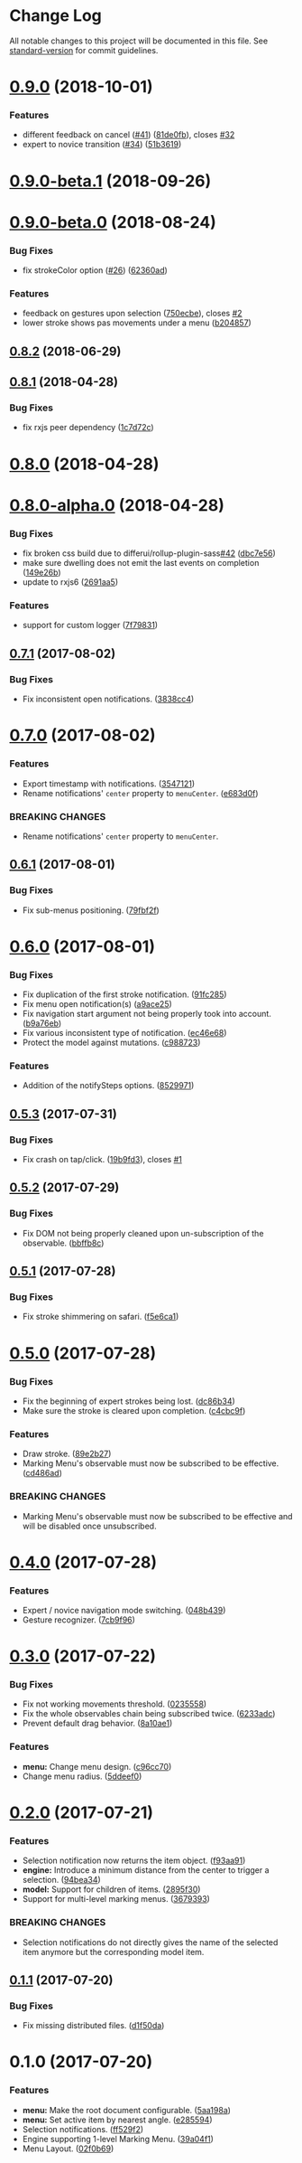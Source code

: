 # Change Log

All notable changes to this project will be documented in this file. See [standard-version](https://github.com/conventional-changelog/standard-version) for commit guidelines.

<a name="0.9.0"></a>
# [0.9.0](https://github.com/QuentinRoy/Marking-Menu/compare/v0.9.0-beta.1...v0.9.0) (2018-10-01)


### Features

* different feedback on cancel ([#41](https://github.com/QuentinRoy/Marking-Menu/issues/41)) ([81de0fb](https://github.com/QuentinRoy/Marking-Menu/commit/81de0fb)), closes [#32](https://github.com/QuentinRoy/Marking-Menu/issues/32)
* expert to novice transition ([#34](https://github.com/QuentinRoy/Marking-Menu/issues/34)) ([51b3619](https://github.com/QuentinRoy/Marking-Menu/commit/51b3619))



<a name="0.9.0-beta.1"></a>
# [0.9.0-beta.1](https://github.com/QuentinRoy/Marking-Menu/compare/v0.9.0-beta.0...v0.9.0-beta.1) (2018-09-26)



<a name="0.9.0-beta.0"></a>
# [0.9.0-beta.0](https://github.com/QuentinRoy/Marking-Menu/compare/v0.8.2...v0.9.0-beta.0) (2018-08-24)


### Bug Fixes

* fix strokeColor option ([#26](https://github.com/QuentinRoy/Marking-Menu/issues/26)) ([62360ad](https://github.com/QuentinRoy/Marking-Menu/commit/62360ad))


### Features

* feedback on gestures upon selection ([750ecbe](https://github.com/QuentinRoy/Marking-Menu/commit/750ecbe)), closes [#2](https://github.com/QuentinRoy/Marking-Menu/issues/2)
* lower stroke shows pas movements under a menu ([b204857](https://github.com/QuentinRoy/Marking-Menu/commit/b204857))



<a name="0.8.2"></a>
## [0.8.2](https://github.com/QuentinRoy/Marking-Menu/compare/v0.8.1...v0.8.2) (2018-06-29)



<a name="0.8.1"></a>
## [0.8.1](https://github.com/QuentinRoy/Marking-Menu/compare/v0.8.0...v0.8.1) (2018-04-28)


### Bug Fixes

* fix rxjs peer dependency ([1c7d72c](https://github.com/QuentinRoy/Marking-Menu/commit/1c7d72c))



<a name="0.8.0"></a>
# [0.8.0](https://github.com/QuentinRoy/Marking-Menu/compare/v0.8.0-alpha.0...v0.8.0) (2018-04-28)



<a name="0.8.0-alpha.0"></a>
# [0.8.0-alpha.0](https://github.com/QuentinRoy/Marking-Menu/compare/v0.7.1...v0.8.0-alpha.0) (2018-04-28)


### Bug Fixes

* fix broken css build due to differui/rollup-plugin-sass[#42](https://github.com/QuentinRoy/Marking-Menu/issues/42) ([dbc7e56](https://github.com/QuentinRoy/Marking-Menu/commit/dbc7e56))
* make sure dwelling does not emit the last events on completion ([149e26b](https://github.com/QuentinRoy/Marking-Menu/commit/149e26b))
* update to rxjs6 ([2691aa5](https://github.com/QuentinRoy/Marking-Menu/commit/2691aa5))


### Features

* support for custom logger ([7f79831](https://github.com/QuentinRoy/Marking-Menu/commit/7f79831))



<a name="0.7.1"></a>
## [0.7.1](https://github.com/QuentinRoy/Marking-Menu/compare/v0.7.0...v0.7.1) (2017-08-02)


### Bug Fixes

* Fix inconsistent open notifications. ([3838cc4](https://github.com/QuentinRoy/Marking-Menu/commit/3838cc4))



<a name="0.7.0"></a>
# [0.7.0](https://github.com/QuentinRoy/Marking-Menu/compare/v0.6.1...v0.7.0) (2017-08-02)


### Features

* Export timestamp with notifications. ([3547121](https://github.com/QuentinRoy/Marking-Menu/commit/3547121))
* Rename notifications' `center` property to `menuCenter`. ([e683d0f](https://github.com/QuentinRoy/Marking-Menu/commit/e683d0f))


### BREAKING CHANGES

* Rename notifications' `center` property to `menuCenter`.



<a name="0.6.1"></a>
## [0.6.1](https://github.com/QuentinRoy/Marking-Menu/compare/v0.6.0...v0.6.1) (2017-08-01)


### Bug Fixes

* Fix sub-menus positioning. ([79fbf2f](https://github.com/QuentinRoy/Marking-Menu/commit/79fbf2f))



<a name="0.6.0"></a>
# [0.6.0](https://github.com/QuentinRoy/Marking-Menu/compare/v0.5.3...v0.6.0) (2017-08-01)


### Bug Fixes

* Fix duplication of the first stroke notification. ([91fc285](https://github.com/QuentinRoy/Marking-Menu/commit/91fc285))
* Fix menu open notification(s) ([a9ace25](https://github.com/QuentinRoy/Marking-Menu/commit/a9ace25))
* Fix navigation start argument not being properly took into account. ([b9a76eb](https://github.com/QuentinRoy/Marking-Menu/commit/b9a76eb))
* Fix various inconsistent type of notification. ([ec46e68](https://github.com/QuentinRoy/Marking-Menu/commit/ec46e68))
* Protect the model against mutations. ([c988723](https://github.com/QuentinRoy/Marking-Menu/commit/c988723))


### Features

* Addition of the notifySteps options. ([8529971](https://github.com/QuentinRoy/Marking-Menu/commit/8529971))



<a name="0.5.3"></a>
## [0.5.3](https://github.com/QuentinRoy/Marking-Menu/compare/v0.5.2...v0.5.3) (2017-07-31)


### Bug Fixes

* Fix crash on tap/click. ([19b9fd3](https://github.com/QuentinRoy/Marking-Menu/commit/19b9fd3)), closes [#1](https://github.com/QuentinRoy/Marking-Menu/issues/1)



<a name="0.5.2"></a>
## [0.5.2](https://github.com/QuentinRoy/Marking-Menu/compare/v0.5.1...v0.5.2) (2017-07-29)


### Bug Fixes

* Fix DOM not being properly cleaned upon un-subscription of the observable. ([bbffb8c](https://github.com/QuentinRoy/Marking-Menu/commit/bbffb8c))



<a name="0.5.1"></a>
## [0.5.1](https://github.com/QuentinRoy/Marking-Menu/compare/v0.5.0...v0.5.1) (2017-07-28)


### Bug Fixes

* Fix stroke shimmering on safari. ([f5e6ca1](https://github.com/QuentinRoy/Marking-Menu/commit/f5e6ca1))



<a name="0.5.0"></a>
# [0.5.0](https://github.com/QuentinRoy/Marking-Menu/compare/v0.4.0...v0.5.0) (2017-07-28)


### Bug Fixes

* Fix the beginning of expert strokes being lost. ([dc86b34](https://github.com/QuentinRoy/Marking-Menu/commit/dc86b34))
* Make sure the stroke is cleared upon completion. ([c4cbc9f](https://github.com/QuentinRoy/Marking-Menu/commit/c4cbc9f))


### Features

* Draw stroke. ([89e2b27](https://github.com/QuentinRoy/Marking-Menu/commit/89e2b27))
* Marking Menu's observable must now be subscribed to be effective. ([cd486ad](https://github.com/QuentinRoy/Marking-Menu/commit/cd486ad))


### BREAKING CHANGES

* Marking Menu's observable must now be subscribed to be effective and will be disabled once unsubscribed.



<a name="0.4.0"></a>
# [0.4.0](https://github.com/QuentinRoy/Marking-Menu/compare/v0.3.0...v0.4.0) (2017-07-28)


### Features

* Expert / novice navigation mode switching. ([048b439](https://github.com/QuentinRoy/Marking-Menu/commit/048b439))
* Gesture recognizer. ([7cb9f96](https://github.com/QuentinRoy/Marking-Menu/commit/7cb9f96))



<a name="0.3.0"></a>
# [0.3.0](https://github.com/QuentinRoy/Marking-Menu/compare/v0.2.0...v0.3.0) (2017-07-22)


### Bug Fixes

* Fix not working movements threshold. ([0235558](https://github.com/QuentinRoy/Marking-Menu/commit/0235558))
* Fix the whole observables chain being subscribed twice. ([6233adc](https://github.com/QuentinRoy/Marking-Menu/commit/6233adc))
* Prevent default drag behavior. ([8a10ae1](https://github.com/QuentinRoy/Marking-Menu/commit/8a10ae1))


### Features

* **menu:** Change menu design. ([c96cc70](https://github.com/QuentinRoy/Marking-Menu/commit/c96cc70))
* Change menu radius. ([5ddeef0](https://github.com/QuentinRoy/Marking-Menu/commit/5ddeef0))



<a name="0.2.0"></a>
# [0.2.0](https://github.com/QuentinRoy/Marking-Menu/compare/v0.1.1...v0.2.0) (2017-07-21)


### Features

* Selection notification now returns the item object. ([f93aa91](https://github.com/QuentinRoy/Marking-Menu/commit/f93aa91))
* **engine:** Introduce a minimum distance from the center to trigger a selection. ([94bea34](https://github.com/QuentinRoy/Marking-Menu/commit/94bea34))
* **model:** Support for children of items. ([2895f30](https://github.com/QuentinRoy/Marking-Menu/commit/2895f30))
* Support for multi-level marking menus. ([3679393](https://github.com/QuentinRoy/Marking-Menu/commit/3679393))


### BREAKING CHANGES

* Selection notifications do not directly gives the name of the selected item anymore but the corresponding model item.



<a name="0.1.1"></a>
## [0.1.1](https://github.com/QuentinRoy/Marking-Menu/compare/v0.1.0...v0.1.1) (2017-07-20)


### Bug Fixes

* Fix missing distributed files. ([d1f50da](https://github.com/QuentinRoy/Marking-Menu/commit/d1f50da))



<a name="0.1.0"></a>
# 0.1.0 (2017-07-20)


### Features

* **menu:** Make the root document configurable. ([5aa198a](https://github.com/QuentinRoy/Marking-Menu/commit/5aa198a))
* **menu:** Set active item by nearest angle. ([e285594](https://github.com/QuentinRoy/Marking-Menu/commit/e285594))
*  Selection notifications. ([ff529f2](https://github.com/QuentinRoy/Marking-Menu/commit/ff529f2))
* Engine supporting 1-level Marking Menu. ([39a04f1](https://github.com/QuentinRoy/Marking-Menu/commit/39a04f1))
* Menu Layout. ([02f0b69](https://github.com/QuentinRoy/Marking-Menu/commit/02f0b69))
